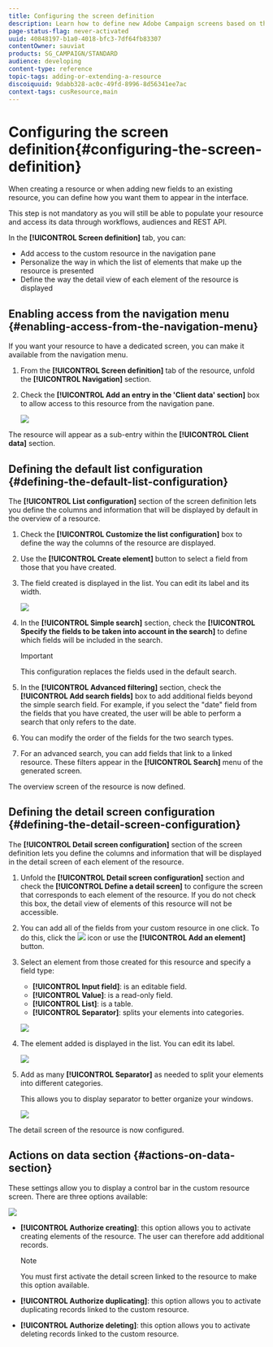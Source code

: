 ```yaml
---
title: Configuring the screen definition
description: Learn how to define new Adobe Campaign screens based on the resource data structure.
page-status-flag: never-activated
uuid: 40848197-b1a0-4018-bfc3-7df64fb83307
contentOwner: sauviat
products: SG_CAMPAIGN/STANDARD
audience: developing
content-type: reference
topic-tags: adding-or-extending-a-resource
discoiquuid: 9dabb328-ac0c-49fd-8996-8d56341ee7ac
context-tags: cusResource,main
---
```


# Configuring the screen definition{#configuring-the-screen-definition}

When creating a resource or when adding new fields to an existing resource, you can define how you want them to appear in the interface.

This step is not mandatory as you will still be able to populate your resource and access its data through workflows, audiences and REST API.

In the **[!UICONTROL Screen definition]** tab, you can:

* Add access to the custom resource in the navigation pane
* Personalize the way in which the list of elements that make up the resource is presented
* Define the way the detail view of each element of the resource is displayed

## Enabling access from the navigation menu {#enabling-access-from-the-navigation-menu}

If you want your resource to have a dedicated screen, you can make it available from the navigation menu.

1. From the **[!UICONTROL Screen definition]** tab of the resource, unfold the **[!UICONTROL Navigation]** section.
1. Check the **[!UICONTROL Add an entry in the 'Client data' section]** box to allow access to this resource from the navigation pane. 

   ![](assets/schema_extension_19.png)

The resource will appear as a sub-entry within the **[!UICONTROL Client data]** section.

## Defining the default list configuration {#defining-the-default-list-configuration}

The **[!UICONTROL List configuration]** section of the screen definition lets you define the columns and information that will be displayed by default in the overview of a resource.

1. Check the **[!UICONTROL Customize the list configuration]** box to define the way the columns of the resource are displayed.
1. Use the **[!UICONTROL Create element]** button to select a field from those that you have created.
1. The field created is displayed in the list. You can edit its label and its width.

   ![](assets/schema_extension_20.png)

1. In the **[!UICONTROL Simple search]** section, check the **[!UICONTROL Specify the fields to be taken into account in the search]** to define which fields will be included in the search.

   >[!IMPORTANT]
   >
   >This configuration replaces the fields used in the default search.

1. In the **[!UICONTROL Advanced filtering]** section, check the **[!UICONTROL Add search fields]** box to add additional fields beyond the simple search field. For example, if you select the "date" field from the fields that you have created, the user will be able to perform a search that only refers to the date.
1. You can modify the order of the fields for the two search types.
1. For an advanced search, you can add fields that link to a linked resource. These filters appear in the **[!UICONTROL Search]** menu of the generated screen.

The overview screen of the resource is now defined.

## Defining the detail screen configuration {#defining-the-detail-screen-configuration}

The **[!UICONTROL Detail screen configuration]** section of the screen definition lets you define the columns and information that will be displayed in the detail screen of each element of the resource.

1. Unfold the **[!UICONTROL Detail screen configuration]** section and check the **[!UICONTROL Define a detail screen]** to configure the screen that corresponds to each element of the resource. If you do not check this box, the detail view of elements of this resource will not be accessible.
1. You can add all of the fields from your custom resource in one click. To do this, click the ![](assets/addallfieldsicon.png) icon or use the **[!UICONTROL Add an element]** button.
1. Select an element from those created for this resource and specify a field type:

    * **[!UICONTROL Input field]**: is an editable field.
    * **[!UICONTROL Value]**: is a read-only field.
    * **[!UICONTROL List]**: is a table.
    * **[!UICONTROL Separator]**: splits your elements into categories.

   ![](assets/schema_extension_23.png)

1. The element added is displayed in the list. You can edit its label.

   ![](assets/schema_extension_22.png)

1. Add as many **[!UICONTROL Separator]** as needed to split your elements into different categories.

   This allows you to display separator to better organize your windows.

   ![](assets/schema_extension_25.png)

The detail screen of the resource is now configured.

## Actions on data section {#actions-on-data-section}

These settings allow you to display a control bar in the custom resource screen. There are three options available:

![](assets/schema_extension_actions.png)

* **[!UICONTROL Authorize creating]**: this option allows you to activate creating elements of the resource. The user can therefore add additional records.

  >[!NOTE]
  >
  >You must first activate the detail screen linked to the resource to make this option available.

* **[!UICONTROL Authorize duplicating]**: this option allows you to activate duplicating records linked to the custom resource.
* **[!UICONTROL Authorize deleting]**: this option allows you to activate deleting records linked to the custom resource.
